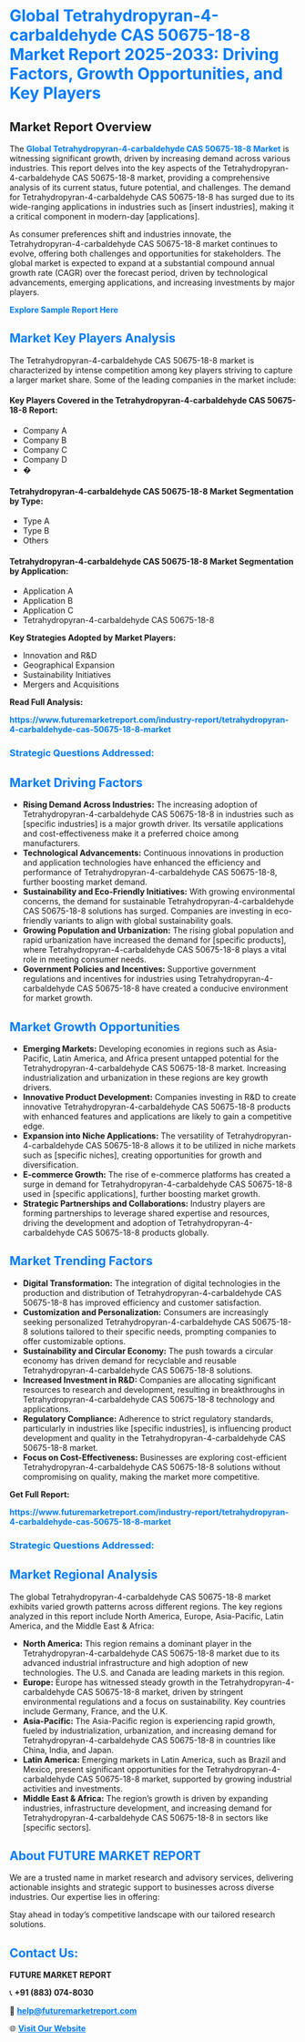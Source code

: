 <h1 style="color: #007BFF;">Global Tetrahydropyran-4-carbaldehyde CAS 50675-18-8 Market Report 2025-2033: Driving Factors, Growth Opportunities, and Key Players</h1>

<section id="overview">
<h2>Market Report Overview</h2>
<p>The <a href="https://www.futuremarketreport.com/industry-report/tetrahydropyran-4-carbaldehyde-cas-50675-18-8-market" style="color: #007BFF; text-decoration: none;"><strong>Global Tetrahydropyran-4-carbaldehyde CAS 50675-18-8 Market</strong></a> is witnessing significant growth, driven by increasing demand across various industries. This report delves into the key aspects of the Tetrahydropyran-4-carbaldehyde CAS 50675-18-8 market, providing a comprehensive analysis of its current status, future potential, and challenges. The demand for Tetrahydropyran-4-carbaldehyde CAS 50675-18-8 has surged due to its wide-ranging applications in industries such as [insert industries], making it a critical component in modern-day [applications].</p>
<p>As consumer preferences shift and industries innovate, the Tetrahydropyran-4-carbaldehyde CAS 50675-18-8 market continues to evolve, offering both challenges and opportunities for stakeholders. The global market is expected to expand at a substantial compound annual growth rate (CAGR) over the forecast period, driven by technological advancements, emerging applications, and increasing investments by major players.</p>
</section>

<section id="overview">
<p><a href="https://www.futuremarketreport.com/request-sample/reportId=112630" style="color: #007BFF; text-decoration: none;"><strong>Explore Sample Report Here</strong></a></p>
</section>

<section id="key-players">
<h2 style="color: #007BFF;">Market Key Players Analysis</h2>
<p>The Tetrahydropyran-4-carbaldehyde CAS 50675-18-8 market is characterized by intense competition among key players striving to capture a larger market share. Some of the leading companies in the market include:</p>
<h4>Key Players Covered in the Tetrahydropyran-4-carbaldehyde CAS 50675-18-8 Report:</h4>
<ul><li>Company A</li><li>Company B</li><li>Company C</li><li>Company D</li><li>�</li></ul>
<h4>Tetrahydropyran-4-carbaldehyde CAS 50675-18-8 Market Segmentation by Type:</h4>
<ul><li>Type A</li><li>Type B</li><li>Others</li></ul>

<h4>Tetrahydropyran-4-carbaldehyde CAS 50675-18-8 Market Segmentation by Application:</h4>
<ul><li>Application A</li><li>Application B</li><li>Application C</li><li>Tetrahydropyran-4-carbaldehyde CAS 50675-18-8</li></ul>
<p><strong>Key Strategies Adopted by Market Players:</strong></p>
<ul>
<li>Innovation and R&D</li>
<li>Geographical Expansion</li>
<li>Sustainability Initiatives</li>
<li>Mergers and Acquisitions</li>
</ul>
</section>

<section>
<p><strong>Read Full Analysis: </strong></p><a href="https://www.futuremarketreport.com/industry-report/tetrahydropyran-4-carbaldehyde-cas-50675-18-8-market" style="color: #007BFF; text-decoration: none;"><strong>https://www.futuremarketreport.com/industry-report/tetrahydropyran-4-carbaldehyde-cas-50675-18-8-market</strong></a>
<h3 style="color: #007BFF;">Strategic Questions Addressed:</h3>
</section>

<section id="driving-factors">
<h2 style="color: #007BFF;">Market Driving Factors</h2>
<ul>
<li><strong>Rising Demand Across Industries:</strong> The increasing adoption of Tetrahydropyran-4-carbaldehyde CAS 50675-18-8 in industries such as [specific industries] is a major growth driver. Its versatile applications and cost-effectiveness make it a preferred choice among manufacturers.</li>
<li><strong>Technological Advancements:</strong> Continuous innovations in production and application technologies have enhanced the efficiency and performance of Tetrahydropyran-4-carbaldehyde CAS 50675-18-8, further boosting market demand.</li>
<li><strong>Sustainability and Eco-Friendly Initiatives:</strong> With growing environmental concerns, the demand for sustainable Tetrahydropyran-4-carbaldehyde CAS 50675-18-8 solutions has surged. Companies are investing in eco-friendly variants to align with global sustainability goals.</li>
<li><strong>Growing Population and Urbanization:</strong> The rising global population and rapid urbanization have increased the demand for [specific products], where Tetrahydropyran-4-carbaldehyde CAS 50675-18-8 plays a vital role in meeting consumer needs.</li>
<li><strong>Government Policies and Incentives:</strong> Supportive government regulations and incentives for industries using Tetrahydropyran-4-carbaldehyde CAS 50675-18-8 have created a conducive environment for market growth.</li>
</ul>
</section>

<section id="growth-opportunities">
<h2 style="color: #007BFF;">Market Growth Opportunities</h2>
<ul>
<li><strong>Emerging Markets:</strong> Developing economies in regions such as Asia-Pacific, Latin America, and Africa present untapped potential for the Tetrahydropyran-4-carbaldehyde CAS 50675-18-8 market. Increasing industrialization and urbanization in these regions are key growth drivers.</li>
<li><strong>Innovative Product Development:</strong> Companies investing in R&D to create innovative Tetrahydropyran-4-carbaldehyde CAS 50675-18-8 products with enhanced features and applications are likely to gain a competitive edge.</li>
<li><strong>Expansion into Niche Applications:</strong> The versatility of Tetrahydropyran-4-carbaldehyde CAS 50675-18-8 allows it to be utilized in niche markets such as [specific niches], creating opportunities for growth and diversification.</li>
<li><strong>E-commerce Growth:</strong> The rise of e-commerce platforms has created a surge in demand for Tetrahydropyran-4-carbaldehyde CAS 50675-18-8 used in [specific applications], further boosting market growth.</li>
<li><strong>Strategic Partnerships and Collaborations:</strong> Industry players are forming partnerships to leverage shared expertise and resources, driving the development and adoption of Tetrahydropyran-4-carbaldehyde CAS 50675-18-8 products globally.</li>
</ul>
</section>

<section id="trending-factors">
<h2 style="color: #007BFF;">Market Trending Factors</h2>
<ul>
<li><strong>Digital Transformation:</strong> The integration of digital technologies in the production and distribution of Tetrahydropyran-4-carbaldehyde CAS 50675-18-8 has improved efficiency and customer satisfaction.</li>
<li><strong>Customization and Personalization:</strong> Consumers are increasingly seeking personalized Tetrahydropyran-4-carbaldehyde CAS 50675-18-8 solutions tailored to their specific needs, prompting companies to offer customizable options.</li>
<li><strong>Sustainability and Circular Economy:</strong> The push towards a circular economy has driven demand for recyclable and reusable Tetrahydropyran-4-carbaldehyde CAS 50675-18-8 solutions.</li>
<li><strong>Increased Investment in R&D:</strong> Companies are allocating significant resources to research and development, resulting in breakthroughs in Tetrahydropyran-4-carbaldehyde CAS 50675-18-8 technology and applications.</li>
<li><strong>Regulatory Compliance:</strong> Adherence to strict regulatory standards, particularly in industries like [specific industries], is influencing product development and quality in the Tetrahydropyran-4-carbaldehyde CAS 50675-18-8 market.</li>
<li><strong>Focus on Cost-Effectiveness:</strong> Businesses are exploring cost-efficient Tetrahydropyran-4-carbaldehyde CAS 50675-18-8 solutions without compromising on quality, making the market more competitive.</li>
</ul>
</section>

<section>
<p><strong>Get Full Report: </strong></p><a href="https://www.futuremarketreport.com/industry-report/tetrahydropyran-4-carbaldehyde-cas-50675-18-8-market" style="color: #007BFF; text-decoration: none;"><strong>https://www.futuremarketreport.com/industry-report/tetrahydropyran-4-carbaldehyde-cas-50675-18-8-market</strong></a>
<h3 style="color: #007BFF;">Strategic Questions Addressed:</h3>
</section>


<section id="regional-analysis">
<h2 style="color: #007BFF;">Market Regional Analysis</h2>
<p>The global Tetrahydropyran-4-carbaldehyde CAS 50675-18-8 market exhibits varied growth patterns across different regions. The key regions analyzed in this report include North America, Europe, Asia-Pacific, Latin America, and the Middle East & Africa:</p>
<ul>
<li><strong>North America:</strong> This region remains a dominant player in the Tetrahydropyran-4-carbaldehyde CAS 50675-18-8 market due to its advanced industrial infrastructure and high adoption of new technologies. The U.S. and Canada are leading markets in this region.</li>
<li><strong>Europe:</strong> Europe has witnessed steady growth in the Tetrahydropyran-4-carbaldehyde CAS 50675-18-8 market, driven by stringent environmental regulations and a focus on sustainability. Key countries include Germany, France, and the U.K.</li>
<li><strong>Asia-Pacific:</strong> The Asia-Pacific region is experiencing rapid growth, fueled by industrialization, urbanization, and increasing demand for Tetrahydropyran-4-carbaldehyde CAS 50675-18-8 in countries like China, India, and Japan.</li>
<li><strong>Latin America:</strong> Emerging markets in Latin America, such as Brazil and Mexico, present significant opportunities for the Tetrahydropyran-4-carbaldehyde CAS 50675-18-8 market, supported by growing industrial activities and investments.</li>
<li><strong>Middle East & Africa:</strong> The region’s growth is driven by expanding industries, infrastructure development, and increasing demand for Tetrahydropyran-4-carbaldehyde CAS 50675-18-8 in sectors like [specific sectors].</li>
</ul>
</section>

<footer>
<h2 style="color: #007BFF;">About FUTURE MARKET REPORT</h2>
<p>We are a trusted name in market research and advisory services, delivering actionable insights and strategic support to businesses across diverse industries. Our expertise lies in offering:</p>

<p>Stay ahead in today’s competitive landscape with our tailored research solutions.</p>

<h2 style="color: #007BFF;">Contact Us:</h2>
<p><strong>FUTURE MARKET REPORT</strong></p>
<p>📞 <strong>+91 (883) 074-8030</strong></p>
<p>📧 <strong><a href="mailto:help@futuremarketreport.com" style="color: #007BFF;">help@futuremarketreport.com</a></strong></p>
<p>🌐 <strong><a href="https://www.futuremarketreport.com/" style="color: #007BFF;">Visit Our Website</a></strong></p>
</footer>